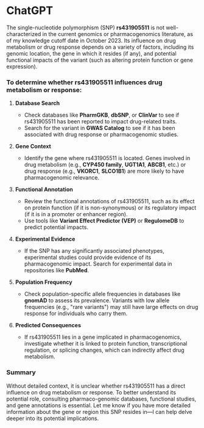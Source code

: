 # ChatGPT

The single-nucleotide polymorphism (SNP) **rs431905511** is not well-characterized in the current genomics or pharmacogenomics literature, as of my knowledge cutoff date in October 2023. Its influence on drug metabolism or drug response depends on a variety of factors, including its genomic location, the gene in which it resides (if any), and potential functional impacts of the variant (such as altering protein function or gene expression).

### To determine whether rs431905511 influences drug metabolism or response:
1. **Database Search**  
   - Check databases like **PharmGKB**, **dbSNP**, or **ClinVar** to see if rs431905511 has been reported to impact drug-related traits.
   - Search for the variant in **GWAS Catalog** to see if it has been associated with drug response or pharmacogenomic studies.

2. **Gene Context**  
   - Identify the gene where rs431905511 is located. Genes involved in drug metabolism (e.g., **CYP450 family**, **UGT1A1**, **ABCB1**, etc.) or drug response (e.g., **VKORC1**, **SLCO1B1**) are more likely to have pharmacogenomic relevance.

3. **Functional Annotation**  
   - Review the functional annotations of rs431905511, such as its effect on protein function (if it is non-synonymous) or its regulatory impact (if it is in a promoter or enhancer region).
   - Use tools like **Variant Effect Predictor (VEP)** or **RegulomeDB** to predict potential impacts.

4. **Experimental Evidence**  
   - If the SNP has any significantly associated phenotypes, experimental studies could provide evidence of its pharmacogenomic impact. Search for experimental data in repositories like **PubMed**.

5. **Population Frequency**  
   - Check population-specific allele frequencies in databases like **gnomAD** to assess its prevalence. Variants with low allele frequencies (e.g., "rare variants") may still have large effects on drug response for individuals who carry them.

6. **Predicted Consequences**  
   - If rs431905511 lies in a gene implicated in pharmacogenomics, investigate whether it is linked to protein function, transcriptional regulation, or splicing changes, which can indirectly affect drug metabolism.

### Summary
Without detailed context, it is unclear whether rs431905511 has a direct influence on drug metabolism or response. To better understand its potential role, consulting pharmaco-genomic databases, functional studies, and gene annotations is essential. Let me know if you have more detailed information about the gene or region this SNP resides in—I can help delve deeper into its potential implications.